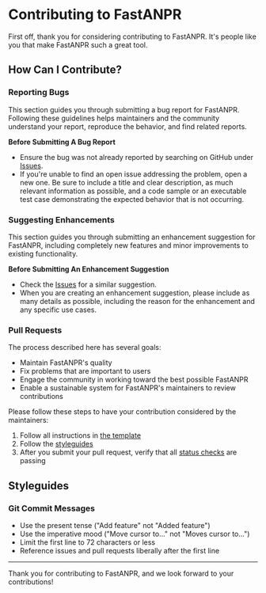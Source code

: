 # Contributing to FastANPR

First off, thank you for considering contributing to FastANPR. It's people like you that make FastANPR such a great tool.

## How Can I Contribute?

### Reporting Bugs

This section guides you through submitting a bug report for FastANPR. Following these guidelines helps maintainers and the community understand your report, reproduce the behavior, and find related reports.

**Before Submitting A Bug Report**

- Ensure the bug was not already reported by searching on GitHub under [Issues](https://github.com/arvindrajan92/fastanpr/issues).
- If you're unable to find an open issue addressing the problem, open a new one. Be sure to include a title and clear description, as much relevant information as possible, and a code sample or an executable test case demonstrating the expected behavior that is not occurring.

### Suggesting Enhancements

This section guides you through submitting an enhancement suggestion for FastANPR, including completely new features and minor improvements to existing functionality.

**Before Submitting An Enhancement Suggestion**

- Check the [Issues](https://github.com/arvindrajan92/fastanpr/issues) for a similar suggestion.
- When you are creating an enhancement suggestion, please include as many details as possible, including the reason for the enhancement and any specific use cases.

### Pull Requests

The process described here has several goals:

- Maintain FastANPR's quality
- Fix problems that are important to users
- Engage the community in working toward the best possible FastANPR
- Enable a sustainable system for FastANPR's maintainers to review contributions

Please follow these steps to have your contribution considered by the maintainers:

1. Follow all instructions in [the template](PULL_REQUEST_TEMPLATE.md)
2. Follow the [styleguides](#styleguides)
3. After you submit your pull request, verify that all [status checks](https://help.github.com/articles/about-status-checks/) are passing

## Styleguides

### Git Commit Messages

- Use the present tense ("Add feature" not "Added feature")
- Use the imperative mood ("Move cursor to..." not "Moves cursor to...")
- Limit the first line to 72 characters or less
- Reference issues and pull requests liberally after the first line

---

Thank you for contributing to FastANPR, and we look forward to your contributions!